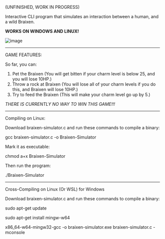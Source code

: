 (UNFINISHED, WORK IN PROGRESS)

Interactive CLI program that simulates an interaction between a human, and a wild Braixen.

**WORKS ON WINDOWS AND LINUX!**

![image](https://github.com/user-attachments/assets/1549a6d2-a40f-4333-b963-97490a75e85b)

_______________________________________________________________________________________________

GAME FEATURES: 

So far, you can: 

1. Pet the Braixen (You will get bitten if your charm level is below 25, and you will lose 10HP.)
2. Throw a rock at Braixen (You will lose all of your charm levels if you do this, and Braixen will lose 10HP.)
3. Try to feed the Braixen (This will make your charm level go up by 5.)

*THERE IS CURRENTLY NO WAY TO WIN THIS GAME!!!*

_______________________________________________________________________________________________

Compiling on Linux:

Download braixen-simulator.c and run these commands to compile a binary:

gcc braixen-simulator.c -o Braixen-Simulator

Mark it as executable:

chmod a+x Braixen-Simulator

Then run the program:

./Braixen-Simulator

_______________________________________________________________________________________________

Cross-Compiling on Linux (Or WSL) for Windows

Download braixen-simulator.c and run these commands to compile a binary:

sudo apt-get update

sudo apt-get install mingw-w64

x86_64-w64-mingw32-gcc -o braixen-simulator.exe braixen-simulator.c -mconsole
